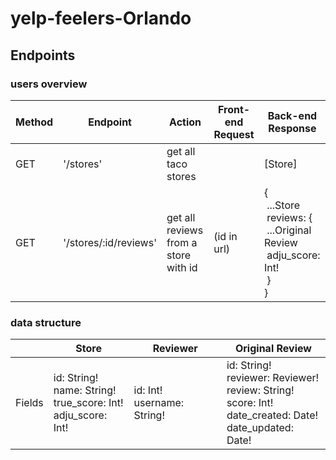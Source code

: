 # yelp-feelers-Orlando

## Endpoints

### users overview
|Method|Endpoint|Action|Front-end Request|Back-end Response
|------------|------------|------------|------------|------------|
|GET|'/stores'|get all taco stores||[Store]|
|GET|'/stores/:id/reviews'|get all reviews from a store with id|(id in url)|{<br/>&nbsp;...Store<br/>&nbsp;reviews: {<br/>&nbsp;...Original Review<br/>&nbsp;adju_score: Int!<br/>&nbsp;}<br/>}



### data structure
|      |Store|Reviewer|Original Review|
|------|-------|-------|--------------|
|Fields|id: String!<br/>name: String!<br/>true_score: Int!<br/>adju_score: Int!|id: Int!<br/>username: String!|id: String!<br/>reviewer: Reviewer!<br/>review: String!<br/>score: Int!<br/>date_created: Date!<br/>date_updated: Date!|
